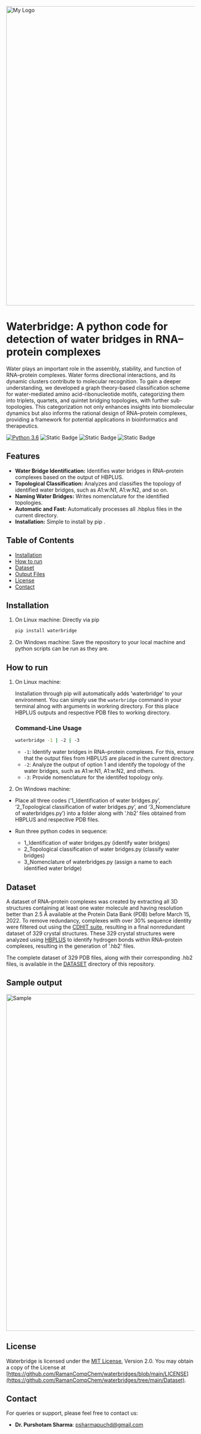 <img src="logo.png" alt="My Logo" width="800" />


# Waterbridge: A python code for detection of water bridges in RNA–protein complexes

Water plays an important role in the assembly, stability, and function of RNA–protein complexes. Water forms directional interactions, and its dynamic clusters contribute to molecular recognition. To gain a deeper understanding, we developed a graph theory-based classification scheme for water-mediated amino acid-ribonucleotide motifs, categorizing them into triplets, quartets, and quintet bridging topologies, with further sub-topologies. This categorization not only enhances insights into biomolecular dynamics but also informs the rational design of RNA–protein complexes, providing a framework for potential applications in bioinformatics and therapeutics.

<!--- BADGES: START --->
[![Python 3.6](https://img.shields.io/badge/python-3.6-blue.svg)](https://www.python.org/downloads/release/python-360/)
![Static Badge](https://img.shields.io/badge/build-MIT-brightgreen?style=flat&logo=gitbook&logoColor=black&logoSize=auto&label=License&labelColor=%23a9a9a9&color=brightgreen&link=https%3A%2F%2Fgithub.com%2FRamanCompChem%2Fwaterbridges%2Fblob%2Fmain%2FLICENSE&link=https%3A%2F%2Fgithub.com%2FRamanCompChem%2Fwaterbridges%2Fblob%2Fmain%2FLICENSE)
![Static Badge](https://img.shields.io/badge/PyPI-v0.2.0-brightgreen?logo=pypi&logoColor=darkblue&labelColor=lightgrey&link=https%3A%2F%2Fpypi.org%2Fproject%2Fwaterbridge%2F&link=https%3A%2F%2Fpypi.org%2Fproject%2Fwaterbridge%2F)
![Static Badge](https://img.shields.io/badge/build-v0.1.3-brightgreen?style=flat&logo=appveyor&logoColor=violet&logoSize=auto&label=Installable%20via%20pip&color=orange&link=https%3A%2F%2Fgithub.com%2FRamanCompChem%2Fwaterbridges%2Fblob%2Fmain%2FLICENSE&link=https%3A%2F%2Fgithub.com%2FRamanCompChem%2Fwaterbridges%2Fblob%2Fmain%2FLICENSE)
<!--- BADGES: END --->

## Features

- **Water Bridge Identification:** Identifies water bridges in RNA–protein complexes based on the output of HBPLUS.
- **Topological Classification:** Analyzes and classifies the topology of identified water bridges, such as A1:w:N1, A1:w:N2, and so on.
- **Naming Water Bridges:** Writes nomenclature for the identified topologies.
- **Automatic and Fast:** Automatically processes all .hbplus files in the current directory.
- **Installation:** Simple to install by pip .

## Table of Contents
- [Installation](#installation)
- [How to run](#how-to-run)
- [Dataset](#dataset)
- [Output Files](https://github.com/RamanCompChem/waterbridges/tree/main/Result)
- [License](#license)
- [Contact](#contact)

## Installation
  
1.  On Linux machine:
      Directly via pip
      ```bash
      pip install waterbridge
      ```
2.  On Windows machine:
      Save the repository to your local machine and python scripts can be run as they are.

## How to run
1.  On Linux machine:
   
      Installation through pip will automatically adds 'waterbridge' to your environment. You can simply use the `waterbridge` command in your terminal alnog with arguments in workring directory. For this place HBPLUS outputs and respective PDB files to working directory.
     ### Command-Line Usage
     ```bash
     waterbridge -1 | -2 | -3
     ```
      - `-1`: Identify water bridges in RNA–protein complexes. For this, ensure that the output files from HBPLUS are placed in the current directory.
      - `-2`: Analyze the output of option 1 and identify the topology of the water bridges, such as A1:w:N1, A1:w:N2, and others.
      - `-3`: Provide nomenclature for the identifed topology only.


2.  On Windows machine:
   
   - Place all three codes (‘1_Identification of water bridges.py’, ‘2_Topological classification of water bridges.py’, and ‘3_Nomenclature of waterbridges.py’) into a folder along with ‘.hb2’ files obtained from HBPLUS and respective PDB files.

   - Run three python codes in sequence:
      - 1_Identification of water bridges.py (identify water bridges)
      - 2_Topological classification of water bridges.py (classify water bridges)
      - 3_Nomenclature of waterbridges.py (assign a name to each identified water bridge)


## Dataset

A dataset of RNA–protein complexes was created by extracting all 3D structures containing at least one water molecule and having resolution better than 2.5 Å available at the Protein Data Bank (PDB) before March 15, 2022. To remove redundancy, complexes with over 30% sequence identity were filtered out using the [CDHIT suite](https://www.ncbi.nlm.nih.gov/pmc/articles/PMC3516142/), resulting in a final nonredundant dataset of 329 crystal structures. These 329 crystal structures were analyzed using [HBPLUS](https://pubmed.ncbi.nlm.nih.gov/8182748/) to identify hydrogen bonds within RNA–protein complexes, resulting in the generation of ‘.hb2’ files.

The complete dataset of 329 PDB files, along with their corresponding .hb2 files, is available in the [DATASET](https://github.com/RamanCompChem/waterbridges/tree/main/Dataset) directory of this repository.


## Sample output
<img src="sample output.png" alt="Sample" width="900" />


## License
Waterbridge is licensed under the [MIT License](https://opensource.org/license/mit), Version 2.0. You may obtain a copy of the License at [https://github.com/RamanCompChem/waterbridges/blob/main/LICENSE](https://github.com/RamanCompChem/waterbridges/tree/main/Dataset). 


## Contact

For queries or support, please feel free to contact us:

- **Dr. Purshotam Sharma**: [psharmapuchd@gmail.com](mailto:psharmapuchd@gmail.com)
